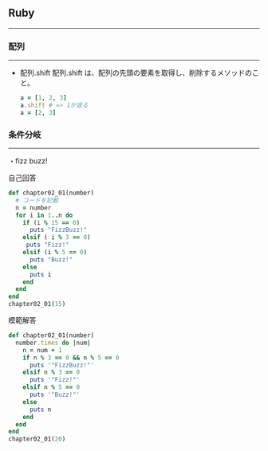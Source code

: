 ## Ruby

------

### 配列

------

- 配列.shift 
  配列.shift は、配列の先頭の要素を取得し、削除するメソッドのこと。

  ```ruby
  a = [1, 2, 3]
  a.shift # => 1が返る
  a = [2, 3]
  ```

  

  

### 条件分岐

------

・fizz buzz!

自己回答

```ruby
def chapter02_01(number)
  # コードを記載
  n = number
  for i in 1..n do
    if (i % 15 == 0)
      puts "FizzBuzz!"
    elsif ( i % 3 == 0)
     puts "Fizz!"
    elsif (i % 5 == 0)
      puts "Buzz!"
    else
      puts i
    end
  end
end
chapter02_01(15)
```

模範解答

```ruby
def chapter02_01(number)
  number.times do |num|
    n = num + 1
    if n % 3 == 0 && n % 5 == 0
      puts '"FizzBuzz!"'
    elsif n % 3 == 0
      puts '"Fizz!"'
    elsif n % 5 == 0
      puts '"Buzz!"'
    else
      puts n
    end
  end
end
chapter02_01(20)
```

